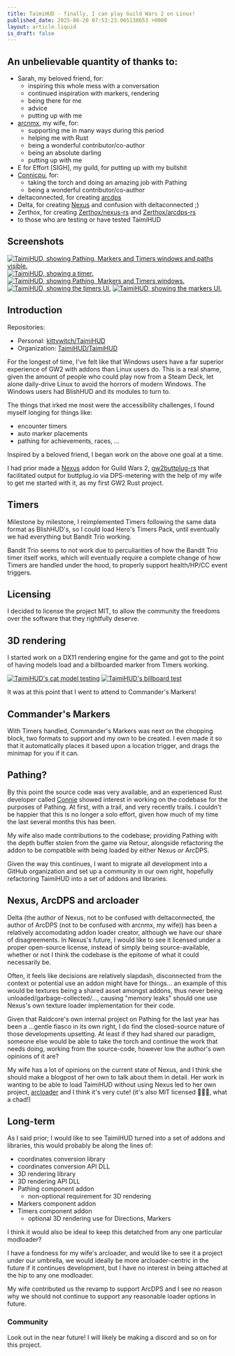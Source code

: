 ```yaml
---
title: TaimiHUD - finally, I can play Guild Wars 2 on Linux!
published_date: 2025-06-20 07:53:23.065138653 +0000
layout: article.liquid
is_draft: false
---
```


## An unbelievable quantity of thanks to:

* Sarah, my beloved friend, for:
  * inspiring this whole mess with a conversation
  * continued inspiration with markers, rendering
  * being there for me
  * advice
  * putting up with me
* [arcnmx](https://github.com/arcnmx), my wife, for:
  * supporting me in many ways during this period
  * helping me with Rust
  * being a wonderful contributor/co-author
  * being an absolute darling
  * putting up with me
* E for Effort [SIGH], my guild, for putting up with my bullshit
* [Connicpu](https://github.com/Connicpu), for:
    * taking the torch and doing an amazing job with Pathing
    * being a wonderful contributor/co-author
* deltaconnected, for creating [arcdps](https://www.deltaconnected.com/arcdps/)
* Delta, for creating [Nexus](https://raidcore.gg/Nexus) and confusion with deltaconnected ;)
* Zerthox, for creating [Zerthox/nexus-rs](https://github.com/zerthox/nexus-rs) and [Zerthox/arcdps-rs](https://github.com/zerthox/arcdps-rs)
* to those who are testing or have tested TaimiHUD

## Screenshots

[![TaimiHUD, showing Pathing, Markers and Timers windows and paths visible.](taimihud-pathing.png)](taimihud-pathing.png)
[![TaimiHUD, showing a timer.](taimihud-timers.png)](taimihud-timers.png)
[![TaimiHUD, showing Pathing, Markers and Timers windows.](taimihud.png)](taimihud.png)
[![TaimiHUD, showing the timers UI.](taimihud-timers-ui.png)](taimihud-timers-ui.png)
[![TaimiHUD, showing the markers UI.](taimihud-markers-ui.png)](taimihud-markers-ui.png)


## Introduction

Repositories:
* Personal: [kittywitch/TaimiHUD](https://github.com/kittywitch/TaimiHUD)
* Organization: [TaimiHUD/TaimiHUD](https://github.com/TaimiHUD/TaimiHUD)

For the longest of time, I've felt like that Windows users have a far superior experience of GW2 with addons than Linux users do. This is a real shame, given the amount of people who could play now from a Steam Deck, let alone daily-drive Linux to avoid the horrors of modern Windows. The Windows users had BlishHUD and its modules to turn to.

The things that irked me most were the accessibility challenges, I found myself longing for things like:
* encounter timers
* auto marker placements
* pathing for achievements, races, ...

Inspired by a beloved friend, I began work on the above one goal at a time.

I had prior made a [Nexus](https://raidcore.gg) addon for Guild Wars 2, [gw2buttplug-rs](https://github.com/kittywitch/gw2buttplug-rs) that facilitated output for buttplug.io via DPS-metering with the help of my wife to get me started with it, as my first GW2 Rust project.

## Timers

Milestone by milestone, I reimplemented Timers following the same data format as BlishHUD's, so I could load Hero's Timers Pack, until eventually we had everything but Bandit Trio working.

Bandit Trio seems to not work due to perculiarities of how the Bandit Trio timer itself works, which will eventually require a complete change of how Timers are handled under the hood, to properly support health/HP/CC event triggers.

## Licensing

I decided to license the project MIT, to allow the community the freedoms over the software that they rightfully deserve.

## 3D rendering

I started work on a DX11 rendering engine for the game and got to the point of having models load and a billboarded marker from Timers working.

[![TaimiHUD's cat model testing](taimihud-cats.png)](taimihud-cats.png)
[![TaimiHUD's billboard test](taimihud-billboard.png)](taimihud-billboard.png)

It was at this point that I went to attend to Commander's Markers!

## Commander's Markers

With Timers handled, Commander's Markers was next on the chopping block, two formats to support and my own to be created. I even made it so that it automatically places it based upon a location trigger, and drags the minimap for you if it can.

## Pathing?

By this point the source code was very available, and an experienced Rust developer called [Connie](https://github.com/Connicpu) showed interest in working on the codebase for the purposes of Pathing. At first, with a trail, and very recently trails. I couldn't be happier that this is no longer a solo effort, given how much of my time the last several months this has been.

My wife also made contributions to the codebase; providing Pathing with the depth buffer stolen from the game via Retour, alongside refactoring the addon to be compatible with being loaded by either Nexus *or* ArcDPS.

Given the way this continues, I want to migrate all development into a GitHub organization and set up a community in our own right, hopefully refactoring TaimiHUD into a set of addons and libraries.

## Nexus, ArcDPS and arcloader

Delta (the author of Nexus, not to be confused with deltaconnected, the author of ArcDPS (not to be confused with arcnmx, my wife)) has been a relatively accomodating addon loader creator, although we have our share of disagreements. In Nexus's future, I would like to see it licensed under a proper open-source license, instead of simply being source-available, whether or not I think the codebase is the epitome of what it could necessarily be.

Often, it feels like decisions are relatively slapdash, disconnected from the context or potential use an addon might have for things... an example of this would be textures being a shared asset amongst addons, thus never being unloaded/garbage-collected/..., causing "memory leaks" should one use Nexus's own texture loader implementation for their code.

Given that Raidcore's own internal project on Pathing for the last year has been a ...gentle fiasco in its own right, I do find the closed-source nature of those developments upsetting. At least if they had shared our paradigm, someone else would be able to take the torch and continue the work that needs doing, working from the source-code, however low the author's own opinions of it are?

My wife has a lot of opinions on the current state of Nexus, and I think she should make a blogpost of her own to talk about them in detail. Her work in wanting to be able to load TaimiHUD without using Nexus led to her own project, [arcloader](https://github.com/arcnmx/arcloader) and I think it's very cute! (it's also MIT licensed 💜💜💜, what a chad!)

## Long-term

As I said prior; I would like to see TaimiHUD turned into a set of addons and libraries, this would probably be along the lines of:

* coordinates conversion library
* coordinates conversion API DLL
* 3D rendering library
* 3D rendering API DLL
* Pathing component addon
  * non-optional requirement for 3D rendering
* Markers component addon
* Timers component addon
  * optional 3D rendering use for Directions, Markers

I think it would also be ideal to keep this detatched from any one particular modloader?

I have a fondness for my wife's arcloader, and would like to see it a project under our umbrella, we would ideally be more arcloader-centric in the future if it continues development, but I have no interest in being attached at the hip to any one modloader.

My wife contributed us the revamp to support ArcDPS and I see no reason why we should not continue to support any reasonable loader options in future.

### Community

Look out in the near future! I will likely be making a discord and so on for this project.
